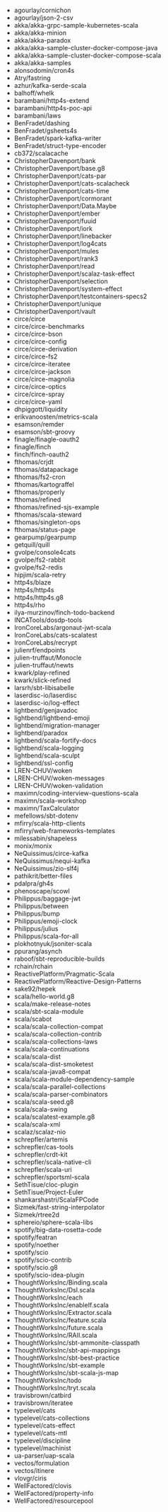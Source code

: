 - agourlay/cornichon
- agourlay/json-2-csv
- akka/akka-grpc-sample-kubernetes-scala
- akka/akka-minion
- akka/akka-paradox
- akka/akka-sample-cluster-docker-compose-java
- akka/akka-sample-cluster-docker-compose-scala
- akka/akka-samples
- alonsodomin/cron4s
- Atry/fastring
- azhur/kafka-serde-scala
- balhoff/whelk
- barambani/http4s-extend
- barambani/http4s-poc-api
- barambani/laws
- BenFradet/dashing
- BenFradet/gsheets4s
- BenFradet/spark-kafka-writer
- BenFradet/struct-type-encoder
- cb372/scalacache
- ChristopherDavenport/bank
- ChristopherDavenport/base.g8
- ChristopherDavenport/cats-par
- ChristopherDavenport/cats-scalacheck
- ChristopherDavenport/cats-time
- ChristopherDavenport/cormorant
- ChristopherDavenport/Data.Maybe
- ChristopherDavenport/ember
- ChristopherDavenport/fuuid
- ChristopherDavenport/iork
- ChristopherDavenport/linebacker
- ChristopherDavenport/log4cats
- ChristopherDavenport/mules
- ChristopherDavenport/rank3
- ChristopherDavenport/read
- ChristopherDavenport/scalaz-task-effect
- ChristopherDavenport/selection
- ChristopherDavenport/system-effect
- ChristopherDavenport/testcontainers-specs2
- ChristopherDavenport/unique
- ChristopherDavenport/vault
- circe/circe
- circe/circe-benchmarks
- circe/circe-bson
- circe/circe-config
- circe/circe-derivation
- circe/circe-fs2
- circe/circe-iteratee
- circe/circe-jackson
- circe/circe-magnolia
- circe/circe-optics
- circe/circe-spray
- circe/circe-yaml
- dhpiggott/liquidity
- erikvanoosten/metrics-scala
- esamson/remder
- esamson/sbt-groovy
- finagle/finagle-oauth2
- finagle/finch
- finch/finch-oauth2
- fthomas/crjdt
- fthomas/datapackage
- fthomas/fs2-cron
- fthomas/kartograffel
- fthomas/properly
- fthomas/refined
- fthomas/refined-sjs-example
- fthomas/scala-steward
- fthomas/singleton-ops
- fthomas/status-page
- gearpump/gearpump
- getquill/quill
- gvolpe/console4cats
- gvolpe/fs2-rabbit
- gvolpe/fs2-redis
- hipjim/scala-retry
- http4s/blaze
- http4s/http4s
- http4s/http4s.g8
- http4s/rho
- ilya-murzinov/finch-todo-backend
- INCATools/dosdp-tools
- IronCoreLabs/argonaut-jwt-scala
- IronCoreLabs/cats-scalatest
- IronCoreLabs/recrypt
- julienrf/endpoints
- julien-truffaut/Monocle
- julien-truffaut/newts
- kwark/play-refined
- kwark/slick-refined
- larsrh/sbt-libisabelle
- laserdisc-io/laserdisc
- laserdisc-io/log-effect
- lightbend/genjavadoc
- lightbend/lightbend-emoji
- lightbend/migration-manager
- lightbend/paradox
- lightbend/scala-fortify-docs
- lightbend/scala-logging
- lightbend/scala-sculpt
- lightbend/ssl-config
- LREN-CHUV/woken
- LREN-CHUV/woken-messages
- LREN-CHUV/woken-validation
- maximn/coding-interview-questions-scala
- maximn/scala-workshop
- maximn/TaxCalculator
- mefellows/sbt-dotenv
- mfirry/scala-http-clients
- mfirry/web-frameworks-templates
- milessabin/shapeless
- monix/monix
- NeQuissimus/circe-kafka
- NeQuissimus/nequi-kafka
- NeQuissimus/zio-slf4j
- pathikrit/better-files
- pdalpra/gh4s
- phenoscape/scowl
- Philippus/baggage-jwt
- Philippus/between
- Philippus/bump
- Philippus/emoji-clock
- Philippus/julius
- Philippus/scala-for-all
- plokhotnyuk/jsoniter-scala
- ppurang/asynch
- raboof/sbt-reproducible-builds
- rchain/rchain
- ReactivePlatform/Pragmatic-Scala
- ReactivePlatform/Reactive-Design-Patterns
- sake92/hepek
- scala/hello-world.g8
- scala/make-release-notes
- scala/sbt-scala-module
- scala/scabot
- scala/scala-collection-compat
- scala/scala-collection-contrib
- scala/scala-collections-laws
- scala/scala-continuations
- scala/scala-dist
- scala/scala-dist-smoketest
- scala/scala-java8-compat
- scala/scala-module-dependency-sample
- scala/scala-parallel-collections
- scala/scala-parser-combinators
- scala/scala-seed.g8
- scala/scala-swing
- scala/scalatest-example.g8
- scala/scala-xml
- scalaz/scalaz-nio
- schrepfler/artemis
- schrepfler/cas-tools
- schrepfler/crdt-kit
- schrepfler/scala-native-cli
- schrepfler/scala-uri
- schrepfler/sportsml-scala
- SethTisue/cloc-plugin
- SethTisue/Project-Euler
- shankarshastri/ScalaFPCode
- Sizmek/fast-string-interpolator
- Sizmek/rtree2d
- sphereio/sphere-scala-libs
- spotify/big-data-rosetta-code
- spotify/featran
- spotify/noether
- spotify/scio
- spotify/scio-contrib
- spotify/scio.g8
- spotify/scio-idea-plugin
- ThoughtWorksInc/Binding.scala
- ThoughtWorksInc/Dsl.scala
- ThoughtWorksInc/each
- ThoughtWorksInc/enableIf.scala
- ThoughtWorksInc/Extractor.scala
- ThoughtWorksInc/feature.scala
- ThoughtWorksInc/future.scala
- ThoughtWorksInc/RAII.scala
- ThoughtWorksInc/sbt-ammonite-classpath
- ThoughtWorksInc/sbt-api-mappings
- ThoughtWorksInc/sbt-best-practice
- ThoughtWorksInc/sbt-example
- ThoughtWorksInc/sbt-scala-js-map
- ThoughtWorksInc/todo
- ThoughtWorksInc/tryt.scala
- travisbrown/catbird
- travisbrown/iteratee
- typelevel/cats
- typelevel/cats-collections
- typelevel/cats-effect
- typelevel/cats-mtl
- typelevel/discipline
- typelevel/machinist
- ua-parser/uap-scala
- vectos/formulation
- vectos/itinere
- vlovgr/ciris
- WellFactored/clovis
- WellFactored/property-info
- WellFactored/resourcepool
